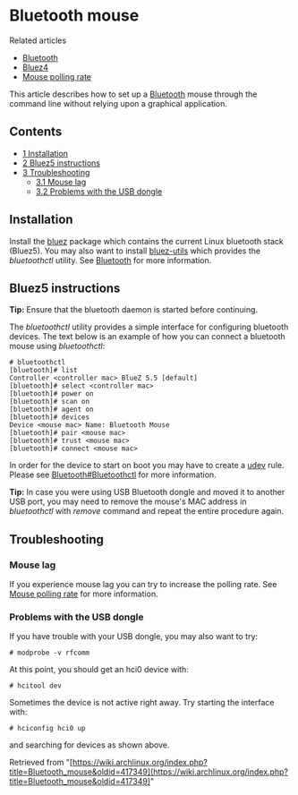 # Bluetooth mouse

Related articles

*   [Bluetooth](/index.php/Bluetooth "Bluetooth")
*   [Bluez4](/index.php/Bluez4 "Bluez4")
*   [Mouse polling rate](/index.php/Mouse_polling_rate "Mouse polling rate")

This article describes how to set up a [Bluetooth](/index.php/Bluetooth "Bluetooth") mouse through the command line without relying upon a graphical application.

## Contents

*   [1 Installation](#Installation)
*   [2 Bluez5 instructions](#Bluez5_instructions)
*   [3 Troubleshooting](#Troubleshooting)
    *   [3.1 Mouse lag](#Mouse_lag)
    *   [3.2 Problems with the USB dongle](#Problems_with_the_USB_dongle)

## Installation

Install the [bluez](https://www.archlinux.org/packages/?name=bluez) package which contains the current Linux bluetooth stack (Bluez5). You may also want to install [bluez-utils](https://www.archlinux.org/packages/?name=bluez-utils) which provides the _bluetoothctl_ utility. See [Bluetooth](/index.php/Bluetooth "Bluetooth") for more information.

## Bluez5 instructions

**Tip:** Ensure that the bluetooth daemon is started before continuing.

The _bluetoothctl_ utility provides a simple interface for configuring bluetooth devices. The text below is an example of how you can connect a bluetooth mouse using _bluetoothctl_:

```
# bluetoothctl
[bluetooth]# list
Controller <controller mac> BlueZ 5.5 [default]
[bluetooth]# select <controller mac>
[bluetooth]# power on
[bluetooth]# scan on
[bluetooth]# agent on
[bluetooth]# devices
Device <mouse mac> Name: Bluetooth Mouse
[bluetooth]# pair <mouse mac>
[bluetooth]# trust <mouse mac>
[bluetooth]# connect <mouse mac>

```

In order for the device to start on boot you may have to create a [udev](/index.php/Udev "Udev") rule. Please see [Bluetooth#Bluetoothctl](/index.php/Bluetooth#Bluetoothctl "Bluetooth") for more information.

**Tip:** In case you were using USB Bluetooth dongle and moved it to another USB port, you may need to remove the mouse's MAC address in _bluetoothctl_ with _remove <mouse mac>_ command and repeat the entire procedure again.

## Troubleshooting

### Mouse lag

If you experience mouse lag you can try to increase the polling rate. See [Mouse polling rate](/index.php/Mouse_polling_rate "Mouse polling rate") for more information.

### Problems with the USB dongle

If you have trouble with your USB dongle, you may also want to try:

```
# modprobe -v rfcomm

```

At this point, you should get an hci0 device with:

```
# hcitool dev

```

Sometimes the device is not active right away. Try starting the interface with:

```
# hciconfig hci0 up

```

and searching for devices as shown above.

Retrieved from "[https://wiki.archlinux.org/index.php?title=Bluetooth_mouse&oldid=417349](https://wiki.archlinux.org/index.php?title=Bluetooth_mouse&oldid=417349)"